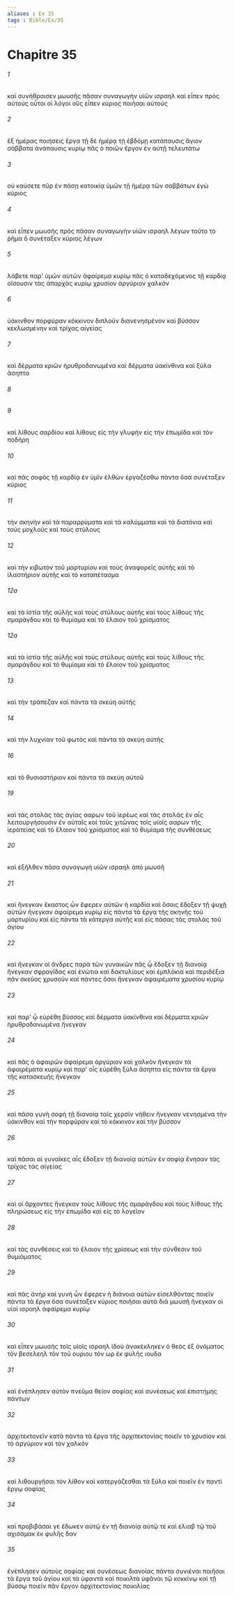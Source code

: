 ```yaml
---
aliases : Ex 35
tags : Bible/Ex/35
---
```


# Chapitre 35

###### 1
καὶ συνήθροισεν μωυσῆς πᾶσαν συναγωγὴν υἱῶν ισραηλ καὶ εἶπεν πρὸς αὐτούς οὗτοι οἱ λόγοι οὓς εἶπεν κύριος ποιῆσαι αὐτούς
###### 2
ἓξ ἡμέρας ποιήσεις ἔργα τῇ δὲ ἡμέρᾳ τῇ ἑβδόμῃ κατάπαυσις ἅγιον σάββατα ἀνάπαυσις κυρίῳ πᾶς ὁ ποιῶν ἔργον ἐν αὐτῇ τελευτάτω
###### 3
οὐ καύσετε πῦρ ἐν πάσῃ κατοικίᾳ ὑμῶν τῇ ἡμέρᾳ τῶν σαββάτων ἐγὼ κύριος
###### 4
καὶ εἶπεν μωυσῆς πρὸς πᾶσαν συναγωγὴν υἱῶν ισραηλ λέγων τοῦτο τὸ ῥῆμα ὃ συνέταξεν κύριος λέγων
###### 5
λάβετε παρ' ὑμῶν αὐτῶν ἀφαίρεμα κυρίῳ πᾶς ὁ καταδεχόμενος τῇ καρδίᾳ οἴσουσιν τὰς ἀπαρχὰς κυρίῳ χρυσίον ἀργύριον χαλκόν
###### 6
ὑάκινθον πορφύραν κόκκινον διπλοῦν διανενησμένον καὶ βύσσον κεκλωσμένην καὶ τρίχας αἰγείας
###### 7
καὶ δέρματα κριῶν ἠρυθροδανωμένα καὶ δέρματα ὑακίνθινα καὶ ξύλα ἄσηπτα
###### 8

###### 9
καὶ λίθους σαρδίου καὶ λίθους εἰς τὴν γλυφὴν εἰς τὴν ἐπωμίδα καὶ τὸν ποδήρη
###### 10
καὶ πᾶς σοφὸς τῇ καρδίᾳ ἐν ὑμῖν ἐλθὼν ἐργαζέσθω πάντα ὅσα συνέταξεν κύριος
###### 11
τὴν σκηνὴν καὶ τὰ παραρρύματα καὶ τὰ καλύμματα καὶ τὰ διατόνια καὶ τοὺς μοχλοὺς καὶ τοὺς στύλους
###### 12
καὶ τὴν κιβωτὸν τοῦ μαρτυρίου καὶ τοὺς ἀναφορεῖς αὐτῆς καὶ τὸ ἱλαστήριον αὐτῆς καὶ τὸ καταπέτασμα
###### 12a
καὶ τὰ ἱστία τῆς αὐλῆς καὶ τοὺς στύλους αὐτῆς καὶ τοὺς λίθους τῆς σμαράγδου καὶ τὸ θυμίαμα καὶ τὸ ἔλαιον τοῦ χρίσματος
###### 12a
καὶ τὰ ἱστία τῆς αὐλῆς καὶ τοὺς στύλους αὐτῆς καὶ τοὺς λίθους τῆς σμαράγδου καὶ τὸ θυμίαμα καὶ τὸ ἔλαιον τοῦ χρίσματος
###### 13
καὶ τὴν τράπεζαν καὶ πάντα τὰ σκεύη αὐτῆς
###### 14
καὶ τὴν λυχνίαν τοῦ φωτὸς καὶ πάντα τὰ σκεύη αὐτῆς
###### 16
καὶ τὸ θυσιαστήριον καὶ πάντα τὰ σκεύη αὐτοῦ
###### 19
καὶ τὰς στολὰς τὰς ἁγίας ααρων τοῦ ἱερέως καὶ τὰς στολάς ἐν αἷς λειτουργήσουσιν ἐν αὐταῖς καὶ τοὺς χιτῶνας τοῖς υἱοῖς ααρων τῆς ἱερατείας καὶ τὸ ἔλαιον τοῦ χρίσματος καὶ τὸ θυμίαμα τῆς συνθέσεως
###### 20
καὶ ἐξῆλθεν πᾶσα συναγωγὴ υἱῶν ισραηλ ἀπὸ μωυσῆ
###### 21
καὶ ἤνεγκαν ἕκαστος ὧν ἔφερεν αὐτῶν ἡ καρδία καὶ ὅσοις ἔδοξεν τῇ ψυχῇ αὐτῶν ἤνεγκαν ἀφαίρεμα κυρίῳ εἰς πάντα τὰ ἔργα τῆς σκηνῆς τοῦ μαρτυρίου καὶ εἰς πάντα τὰ κάτεργα αὐτῆς καὶ εἰς πάσας τὰς στολὰς τοῦ ἁγίου
###### 22
καὶ ἤνεγκαν οἱ ἄνδρες παρὰ τῶν γυναικῶν πᾶς ᾧ ἔδοξεν τῇ διανοίᾳ ἤνεγκαν σφραγῖδας καὶ ἐνώτια καὶ δακτυλίους καὶ ἐμπλόκια καὶ περιδέξια πᾶν σκεῦος χρυσοῦν καὶ πάντες ὅσοι ἤνεγκαν ἀφαιρέματα χρυσίου κυρίῳ
###### 23
καὶ παρ' ᾧ εὑρέθη βύσσος καὶ δέρματα ὑακίνθινα καὶ δέρματα κριῶν ἠρυθροδανωμένα ἤνεγκαν
###### 24
καὶ πᾶς ὁ ἀφαιρῶν ἀφαίρεμα ἀργύριον καὶ χαλκὸν ἤνεγκαν τὰ ἀφαιρέματα κυρίῳ καὶ παρ' οἷς εὑρέθη ξύλα ἄσηπτα εἰς πάντα τὰ ἔργα τῆς κατασκευῆς ἤνεγκαν
###### 25
καὶ πᾶσα γυνὴ σοφὴ τῇ διανοίᾳ ταῖς χερσὶν νήθειν ἤνεγκαν νενησμένα τὴν ὑάκινθον καὶ τὴν πορφύραν καὶ τὸ κόκκινον καὶ τὴν βύσσον
###### 26
καὶ πᾶσαι αἱ γυναῖκες αἷς ἔδοξεν τῇ διανοίᾳ αὐτῶν ἐν σοφίᾳ ἔνησαν τὰς τρίχας τὰς αἰγείας
###### 27
καὶ οἱ ἄρχοντες ἤνεγκαν τοὺς λίθους τῆς σμαράγδου καὶ τοὺς λίθους τῆς πληρώσεως εἰς τὴν ἐπωμίδα καὶ εἰς τὸ λογεῖον
###### 28
καὶ τὰς συνθέσεις καὶ τὸ ἔλαιον τῆς χρίσεως καὶ τὴν σύνθεσιν τοῦ θυμιάματος
###### 29
καὶ πᾶς ἀνὴρ καὶ γυνή ὧν ἔφερεν ἡ διάνοια αὐτῶν εἰσελθόντας ποιεῖν πάντα τὰ ἔργα ὅσα συνέταξεν κύριος ποιῆσαι αὐτὰ διὰ μωυσῆ ἤνεγκαν οἱ υἱοὶ ισραηλ ἀφαίρεμα κυρίῳ
###### 30
καὶ εἶπεν μωυσῆς τοῖς υἱοῖς ισραηλ ἰδοὺ ἀνακέκληκεν ὁ θεὸς ἐξ ὀνόματος τὸν βεσελεηλ τὸν τοῦ ουριου τὸν ωρ ἐκ φυλῆς ιουδα
###### 31
καὶ ἐνέπλησεν αὐτὸν πνεῦμα θεῖον σοφίας καὶ συνέσεως καὶ ἐπιστήμης πάντων
###### 32
ἀρχιτεκτονεῖν κατὰ πάντα τὰ ἔργα τῆς ἀρχιτεκτονίας ποιεῖν τὸ χρυσίον καὶ τὸ ἀργύριον καὶ τὸν χαλκὸν
###### 33
καὶ λιθουργῆσαι τὸν λίθον καὶ κατεργάζεσθαι τὰ ξύλα καὶ ποιεῖν ἐν παντὶ ἔργῳ σοφίας
###### 34
καὶ προβιβάσαι γε ἔδωκεν αὐτῷ ἐν τῇ διανοίᾳ αὐτῷ τε καὶ ελιαβ τῷ τοῦ αχισαμακ ἐκ φυλῆς δαν
###### 35
ἐνέπλησεν αὐτοὺς σοφίας καὶ συνέσεως διανοίας πάντα συνιέναι ποιῆσαι τὰ ἔργα τοῦ ἁγίου καὶ τὰ ὑφαντὰ καὶ ποικιλτὰ ὑφᾶναι τῷ κοκκίνῳ καὶ τῇ βύσσῳ ποιεῖν πᾶν ἔργον ἀρχιτεκτονίας ποικιλίας
